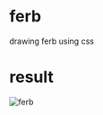               
# ferb
drawing ferb using css

# result
<img src="https://i.imgur.com/e7u5pcH.png" alt="ferb">
